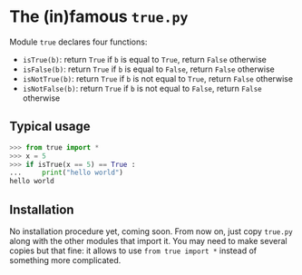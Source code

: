# The (in)famous `true.py`

Module `true` declares four functions:

 * `isTrue(b)`: return `True` if `b` is equal to `True`, return `False` otherwise
 * `isFalse(b)`: return `True` if `b` is equal to `False`, return `False` otherwise
 * `isNotTrue(b)`: return `True` if `b` is not equal to `True`, return `False` otherwise
 * `isNotFalse(b)`: return `True` if `b` is not equal to `False`, return `False` otherwise

## Typical usage

````python
>>> from true import *
>>> x = 5
>>> if isTrue(x == 5) == True :
...     print("hello world")
hello world
````

## Installation

No installation procedure yet, coming soon.
From now on, just copy `true.py` along with the other modules that import it.
You may need to make several copies but that fine:
it allows to use `from true import *` instead of something more complicated.
